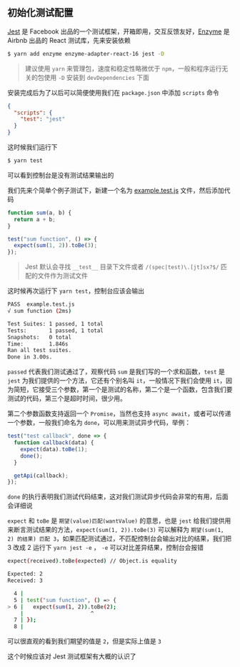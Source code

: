 ## 初始化测试配置

[Jest](https://github.com/facebook/jest) 是 Facebook 出品的一个测试框架，开箱即用，交互反馈友好，[Enzyme](https://github.com/airbnb/enzyme) 是 Airbnb 出品的 React 测试库，先来安装依赖

```bash
$ yarn add enzyme enzyme-adapter-react-16 jest -D
```

> 建议使用 `yarn` 来管理包，速度和稳定性略微优于 `npm`，一般和程序运行无关的包使用 `-D` 安装到 `devDependencies` 下面

安装完成后为了以后可以简便使用我们在 `package.json` 中添加 `scripts` 命令

```json
{
  "scripts": {
    "test": "jest"
  }
}
```

这时候我们运行下

```bash
$ yarn test
```

可以看到控制台是没有测试结果输出的

我们先来个简单个例子测试下，新建一个名为 [example.test.js](examples\start-configs\example.test.js) 文件，然后添加代码

```js
function sum(a, b) {
  return a + b;
}

test("sum function", () => {
  expect(sum(1, 2)).toBe(3);
});
```

> Jest 默认会寻找 `__test__` 目录下文件或者 `/(spec|test)\.[jt]sx?$/` 匹配的文件作为测试文件

这时候再次运行下 `yarn test`，控制台应该会输出

```bash
PASS  example.test.js
√ sum function (2ms)

Test Suites: 1 passed, 1 total
Tests:       1 passed, 1 total
Snapshots:   0 total
Time:        1.846s
Ran all test suites.
Done in 3.00s.
```

`passed` 代表我们测试通过了，观察代码 `sum` 是我们写的一个求和函数，`test` 是 `jest` 为我们提供的一个方法，它还有个别名叫 `it`，一般情况下我们会使用 `it`，因为简短，它接受三个参数，第一个是测试的名称，第二个是一个函数，包含我们要测试的代码，第三个是超时时间，很少用。

第二个参数函数支持返回一个 `Promise`，当然也支持 `async await`，或者可以传递一个参数，一般我们命名为 `done`，可以用来测试异步代码，举例：

```js
test("test callback", done => {
  function callback(data) {
    expect(data).toBe(1);
    done();
  }

  getApi(callback);
});
```

`done` 的执行表明我们测试代码结束，这对我们测试异步代码会非常的有用，后面会详细说

`expect` 和 `toBe` 是 `期望(value)匹配(wantValue)` 的意思，也是 `jest` 给我们提供用来断言测试结果的方法，`expect(sum(1, 2)).toBe(3)` 可以解释为 `期望(sum(1, 2) 的结果) 匹配 3`，如果匹配测试通过，不匹配控制台会输出对比的结果，我们把 3 改成 2 运行下 `yarn jest -e` ， `-e` 可以对比差异结果，控制台会报错

```bash
expect(received).toBe(expected) // Object.is equality

Expected: 2
Received: 3

  4 |
  5 | test("sum function", () => {
> 6 |   expect(sum(1, 2)).toBe(2);
    |                     ^
  7 | });
  8 |
```

可以很直观的看到我们期望的值是 `2`，但是实际上值是 `3`

这个时候应该对 Jest 测试框架有大概的认识了
